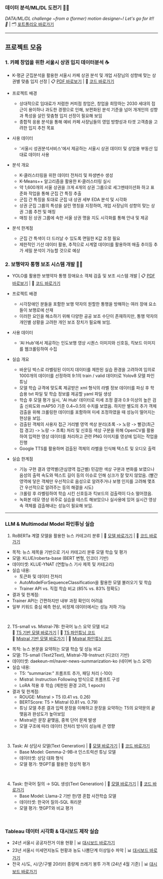 ### 데이터 분석/ML/DL 도전기 👀💪 ###
*DATA/ML/DL challenge ~from a (former) motion designer~! Let's go for it!! 🚀* | 🗂️ [포트폴리오 바로가기](https://drive.google.com/file/d/1uE1UfkVBS8lrs2B1hkHzE9awkEiUAHpT/view?usp=drive_link)

---

## 프로젝트 모음 ##
### 1. 카페 창업을 위한 서울시 상권 입지 데이터분석 ☕️
- K-평균 군집분석을 활용한 서울시 카페 상권 분석 및 개업 사장님의 성향에 맞는 상권별 맞춤 입지 선정 | 📋 [PDF 바로보기](https://drive.google.com/file/d/1gEZTkoLJ_RqKsEN-mNNG49LKF7zvd6w-/view?usp=drive_link) | 📝 [코드 바로가기](https://github.com/edgeun/portfolio-24-25/tree/main/Python/Team_Project/Cafe_Commercial_Area)
- 프로젝트 배경
  - 상대적으로 임대료가 저렴한 커피점 창업은, 창업을 희망하는 2030 세대의 접근이 용이하나 과도한 경쟁으로 인해, 보편화된 분석 기준을 넘어 개개인의 성향과 특성을 살린 맞춤형 입지 선정이 필요해 보임
  - 종합적 응용 분석을 통해 예비 카페 사장님들의 영업 방향성과 타겟 고객층을 고려한 입지 추천 목표

- 사용 데이터
  - '서울시 성권분석서비스'에서 제공하는 서울시 상권 데이터 및 상업용 부동산 임대료 데이터 사용 

- 분석 개요
  - K-클러스터링을 위한 데이터 전처리 및 파생변수 생성
  - K-Means++ 알고리즘을 활용한 K-클러스터링 실시
  - 약 1,600개의 서울 상권을 크게 4개의 상권 그룹으로 세그멘테이션화 하고 표준화 작업을 통해 군집 간 특징 추출
  - 군집 간 특징을 토대로 군집 내 상권 세부 EDA 분석 및 시각화
  - 상권 군집 그룹의 특성을 살린 명칭을 지정하여, 개업 사장님의 성향의 맞는 상권 그룹 추천 및 매칭
  - 매칭 된 상권 그룹에 속한 서울 상권 명을 지도 시각화를 통해 안내 및 제공

- 분석 한계점
  - 군집 간 특색이 더 드러날 수 있도록 면밀한 K값 조정 필요
  - 제한적인 기산 데이터 활용, 추적으로 시계열 데이터를 활용하여 매출 추이등 추가 세밀 분석이 가능할 것으로 예상

### 2. 보행약자 통행 보조 시스템 개발 🧑‍🦽
- YOLO를 활용한 보행약자 통행 장애요소 객체 검출 및 보조 시스템 개발 | 📋 [PDF 바로보기](https://drive.google.com/file/d/1z32_ablLuO489azo5E76yaKwayVCcS5e/view?usp=drive_link) | 📝 [코드 바로가기](https://github.com/edgeun/portfolio-24-25/tree/main/Python/Team_Project/Walking_Object_Detection)
- 프로젝트 배경
  - 시각장애인 분들을 포함한 보행 약자의 원할한 통행을 방해하는 여러 장애 요소들이 보행로에 산재
  - 이러한 요인을 해소하기 위해 다양한 공공 보조 수단이 존재하지만, 통행 약자의 개인별 상황을 고려한 개인 보조 장치가 필요해 보임.

- 사용 데이터
  - 'AI Hub'에서 제공하는 인도보행 영상 시퀀스 이미지와 신호등, 킥보드 이미지를 웹크롤링하여 수집

- 실습 개요
  - 바운딩 박스로 라벨링된 이미지 데이터를 제한된 실습 환경을 고려하여 임의로 1000개의 데이터를 선정하여 9:1의 train / valid 데이터로 Yolov8 모델 파인튜닝
  - 모델 학습 규격에 맞도록 제공받은 xml 형식의 라벨 정보 데이터를 파싱 후 학습용 txt 파일 및 학습 정보를 제공할 yaml 파일 생성
  - 학습 후 모델 평가 실시, 'AI Hub' 데이터로 미세 조정 결과 0.9 이상의 높은 검출 신뢰도와 mAP50 기준 0.4~0.5의 수치를 보였음. 하지만 별도의 추가 객체 검출을 위해 크롤링한 데이터를 포함하여 미세 조정하였을 때 성능이 떨어지는 현상을 보임.
  - 검출된 객체의 사용자 접근 거리별 영역 색상 분리(초록 -> 노랑 -> 빨강(최근접 경고) -> 노랑 -> 초록) 처리 및 신호등 색상 구분을 위해 OpenCV를 활용하여 입력한 영상 데이터를 처리하고 관련 PNG 이미지를 영상에 입히는 작업을 진행
  - Google TTS를 활용하며 검출된 객체의 라벨을 인식해 텍스트 및 오디오 출력

- 실습 한계점
  - 기능 구현 결과 영역별(관심영역 접근별) 민감한 색상 구분과 변화를 보였으나 음성의 출력 속도와 텍스트 길이 등의 이슈로 인해 싱크가 잘 맞지 않았음. (빨간 영역에 닿은 객체만 우선적으로 음성으로 알려주거나 보행 인지를 고려해 몇초간 우선적으로 알려주는 등의 해결을 시도)
  - 크롤링 후 라벨링하여 학습 시킨 신호등과 킥보드의 검출력이 다소 떨어졌음.
  - 녹화본 데모 영상 위주로 실습을 테스트 해보았으나 실사용에 있어 실시간 영상 속 객체를 검출해내는 성능이 필요해 보임.

---

### LLM & Multimodal Model 파인튜닝 실습
1. RoBERTa 계열 모델을 활용한 뉴스 카테고리 분류 | 🤗 [모델 바로가기](https://huggingface.co/edgeun/roberta-base-klue-title-classification) | 📝 [코드 바로가기](https://github.com/edgeun/portfolio-24-25/blob/main/Python/STUDY/ML_DL/LLM_Finetuning_Text_Classification.ipynb)
- 목적: 뉴스 제목을 기반으로 기사 카테고리 분류 모델 학습 및 평가
- 모델: KLUE/roberta-base (BERT 변형, 인코더 기반)
- 데이터셋: KLUE-YNAT (연합뉴스 기사 제목 및 카테고리)
- 실습 내용:
  - 토큰화 및 데이터 전처리
  - AutoModelForSequenceClassification을 활용한 모델 불러오기 및 학습
  - Trainer API vs. 직접 학습 비교 (85% vs. 83% 정확도)
 - 결과 및 한계점:
  - Trainer API는 간편하지만 내부 과정 확인이 어려움
  - 일부 키워드 중심 예측 현상, 비정제 데이터에서는 성능 저하 가능 <br>

<br>

2. T5-small vs. Mistral-7B: 한국어 뉴스 요약 모델 비교 <br>
🤗 [T5 기반 모델 바로가기](https://huggingface.co/edgeun/t5-small-korean-news-summarizer) | 📝 [T5 파인튜닝 코드](https://github.com/edgeun/portfolio-24-25/blob/main/Python/STUDY/ML_DL/LLM_t5_small_korean_news_summarizer.ipynb) <br>
🤗 [Mistral 기반 모델 바로가기](https://huggingface.co/edgeun/mistral-7b-instruct-v0.1-korean-news-summarizer) | 📝 [Mistral 파인튜닝 코드](https://github.com/edgeun/portfolio-24-25/blob/main/Python/STUDY/ML_DL/LLM_Mistral_7B_Instruct_v0_1_Finetuning_Korean_News_summarizer.ipynb)
- 목적: 뉴스 본문을 요약하는 모델 학습 및 성능 비교
- 모델: T5-small (Text2Text), Mistral-7B-Instruct (디코더 기반)
- 데이터셋: daekeun-ml/naver-news-summarization-ko (네이버 뉴스 요약)
- 실습 내용:
  - T5: “summarize:” 프롬프트 추가, 패딩 처리 (-100)
  - Mistral: Instruction Following 방식으로 프롬프트 구성
  - LoRA 적용 후 학습 (제한된 환경 고려, 1 epoch)
- 결과 및 한계점:
  - ROUGE: Mistral > T5 (0.41 vs. 0.26)
  - BERTScore: T5 > Mistral (0.81 vs. 0.79)
  - 튜닝 모델 추론 결과 입력 문장을 이해하고 문장을 요약하는 T5의 요약문의 끝맺음과 완성도가 높아보임
  - Mistral은 문장 끝맺음, 중복 단어 문제 발생
  - 모델 구조에 따라 데이터 전처리 방식이 성능에 큰 영향 <br>
  
<br>

3. Task: AI 상담사 모델(Text Generation) | 🤗 [모델 바로가기](https://huggingface.co/edgeun/gemma-2-9b-it-ai-counselor) | 📝 [코드 바로가기](https://github.com/edgeun/portfolio-24-25/blob/main/Python/STUDY/ML_DL/LLM_Gemma_2_9B_it_FineTuning_AI_counselor.ipynb)
   - Base Model: Gemma-2-9B-it 인스트럭션 튜닝 모델
   - 데이터셋: 상담 대화 형식
   - 모델 평가: 챗GPT를 활용한 정성적 평가 <br>

<br>

4. Task: 한국어 질의 → SQL 생성(Text Generation) | 🤗 [모델 바로가기](https://huggingface.co/edgeun/yi-ko-6b-text2sql) | 📝 [코드 바로가기](https://github.com/edgeun/portfolio-24-25/blob/main/Python/STUDY/ML_DL/LLM_Finetuning_Text_Generation_Text2SQL.ipynb)
   - Base Model: Llama-2 기반 한/영 혼합 사전학습 모델
   - 데이터셋: 한국어 질의-SQL 쿼리문
   - 모델 평가: 챗GPT와 비교 평가 <br>
   
<br>

### Tableau 데이터 시각화 & 대시보드 제작 실습 ###
- 24년 서울시 공공자전거 이용 현황 | 📊 [대시보드 바로가기](https://public.tableau.com/views/01__17398849609510/1_1?:language=ko-KR&:sid=&:redirect=auth&:display_count=n&:origin=viz_share_link)
- 23년 서울시 미세먼지농도 현황과 농도 나쁨단계 이상일수 파악 | 📊 [대시보드 바로가기](https://public.tableau.com/views/02__17400408648250/1_1?:language=ko-KR&:sid=&:redirect=auth&:display_count=n&:origin=viz_share_link)
- 전국 시/도, 시/군/구별 20리터 종량제 쓰레기 봉투 가격 (24년 4월 기준) | 📊 [대시보드 바로가기](https://public.tableau.com/views/03__17400604327870/1_1?:language=ko-KR&:sid=&:redirect=auth&:display_count=n&:origin=viz_share_link)
